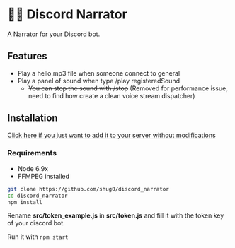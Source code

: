 # 🤵🏻 Discord Narrator
A Narrator for your Discord bot.

## Features
- Play a hello.mp3 file when someone connect to general
- Play a panel of sound when type /play registeredSound
  - ~~You can stop the sound with /stop~~ (Removed for performance issue, need to find how create a clean voice stream dispatcher) 

## Installation
[Click here if you just want to add it to your server without modifications](https://discordapp.com/oauth2/authorize?&client_id=314725199440379904&scope=bot&permissions=0)

### Requirements
- Node 6.9x
- FFMPEG installed

```bash
git clone https://github.com/shug0/discord_narrator
cd discord_narrator
npm install
```

Rename  **src/token_example.js** in **src/token.js** and fill it with the token key of your discord bot.

Run it with `npm start`
